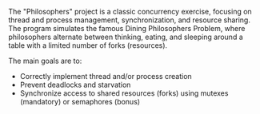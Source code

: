 The "Philosophers" project is a classic concurrency exercise, focusing on thread and process management, synchronization, and resource sharing. The program simulates the famous Dining Philosophers Problem, where philosophers alternate between thinking, eating, and sleeping around a table with a limited number of forks (resources).

The main goals are to:

- Correctly implement thread and/or process creation
- Prevent deadlocks and starvation
- Synchronize access to shared resources (forks) using mutexes (mandatory) or semaphores (bonus)
